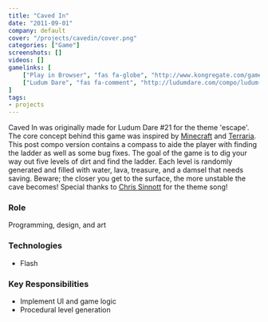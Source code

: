```yaml
---
title: "Caved In"
date: "2011-09-01"
company: default
cover: "/projects/cavedin/cover.png"
categories: ["Game"]
screenshots: []
videos: []
gamelinks: [
    ["Play in Browser", "fas fa-globe", "http://www.kongregate.com/games/alexlarioza/caved-in"],
    ["Ludum Dare", "fas fa-comment", "http://ludumdare.com/compo/ludum-dare-21/?action=preview&uid=3079"],
]
tags:
- projects
---
```


Caved In was originally made for Ludum Dare #21 for the theme 'escape'. The core concept behind this game was inspired by [Minecraft](http://www.minecraft.net/) and [Terraria](http://www.terraria.org/). This post compo version contains a compass to aide the player with finding the ladder as well as some bug fixes. The goal of the game is to dig your way out five levels of dirt and find the ladder. Each level is randomly generated and filled with water, lava, treasure, and a damsel that needs saving. Beware; the closer you get to the surface, the more unstable the cave becomes! Special thanks to [Chris Sinnott](http://www.sinnottsoundworks.com/) for the theme song!

### Role
Programming, design, and art

### Technologies
* Flash

### Key Responsibilities
* Implement UI and game logic
* Procedural level generation